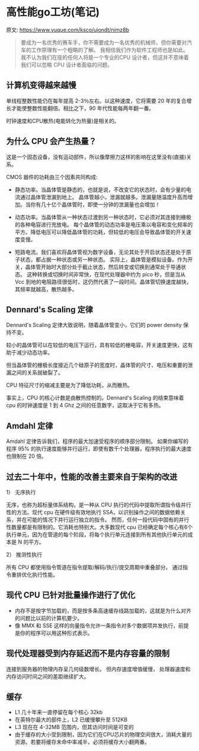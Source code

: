 <!---
markmeta_author: wongoo
markmeta_date: 2019-11-15
markmeta_title: 高性能go工坊(笔记)
markmeta_categories: 编程语言
markmeta_tags: golang,笔记
-->

# 高性能go工坊(笔记)

原文: https://www.yuque.com/ksco/uiondt/nimz8b

> 要成为一名优秀的赛车手，你不需要成为一名优秀的机械师，但你需要对汽车的工作原理有一个粗略的了解。
> 我相信我们作为软件工程师也是如此。我不认为我们在座的任何人将是一个专业的CPU 设计者，但这并不意味着我们可以忽略 CPU 设计者面临的问题。

## 计算机变得越来越慢

单线程整数性能仍在每年提高 2-3％左右。以这种速度，它将需要 20 年的复合增长才能使整数性能翻倍。相比之下，90 年代性能每两年翻一番。

时钟速度和CPU散热(电能转化为热量)是相关的。

## 为什么 CPU 会产生热量？

这是一个固态设备，没有运动部件，所以像摩擦力这样的影响在这里没有(直接)关系。

CMOS 器件的功耗由三个因素共同构成:

- 静态功率。当晶体管是静态的，也就是说，不改变它的状态时，会有少量的电流通过晶体管泄漏到地上。
晶体管越小，泄漏就越多。泄漏量随温度升高而增加。当你有几十亿个晶体管时，即使一分钟的泄漏量也会增加！

- 动态功率。当晶体管从一种状态过渡到另一种状态时，它必须对其连接到栅极的各种电容进行充放电。
每个晶体管的动态功率是电压乘以电容和变化频率的平方。降低电压可以降低晶体管的功耗，但较低的电压会导致晶体管的开关速度变慢。

- 短路电流。我们喜欢将晶体管视为数字设备，无论其处于开启状态还是处于原子状态，都占据一种状态或另一种状态。
实际上，晶体管是模拟设备。作为开关，晶体管开始时大部分处于截止状态，然后转变或切换到通常处于导通状态。
这种转换或切换时间非常快，在现代处理器中约为 pico 秒，但是当从 Vcc 到地的电阻路径很低时，这仍然代表了一段时间。晶体管切换速度越快，其频率就越高，散热越多。

## Dennard's Scaling 定律

Dennard's Scaling 定律大致说明，随着晶体管变小，它们的 power density  保持不变。

较小的晶体管可以在较低的电压下运行，具有较低的栅电容，开关速度更快，这有助于减少动态功率。

但当晶体管的栅极长度接近几个硅原子的宽度时，晶体管的尺寸、电压和重要的泄漏之间的关系就破裂了。

CPU 特征尺寸的缩减主要是为了降低功耗，从而散热。

事实上，CPU 的核心计数是由散热控制的。Dennard's Scaling 的结束意味着 cpu 的时钟速度是 1 到 4 Ghz 之间的任意数字，这取决于它有多热。

## Amdahl 定律

Amdahl 定律告诉我们，程序的最大加速受程序的顺序部分限制。
如果你编写的程序 95% 的执行速度能够并行运行，即使有数千个处理器，程序执行的最大速度也限制在 20 倍。


## 过去二十年中，性能的改善主要来自于架构的改进

1） 无序执行

无序，也称为超标量体系结构，是一种从 CPU 执行的代码中提取所谓指令级并行性的方法。现代 cpu 在硬件级有效地执行 SSA，以识别操作之间的数据依赖关系，并在可能的情况下并行运行独立的指令。
然而，任何一段代码中固有的并行性数量都是有限制的。它消耗也特别大。大多数现代 cpu 已经确定每个核心有6个执行单元，因为在管道的每个阶段，将每个执行单元连接到所有其他执行单元的成本是 N 的平方。

2） 推测性执行

所有 CPU 都使用指令管道在指令提取/解码/执行/提交周期中重叠部分。 通过指令重排优化执行性能。


## 现代 CPU 已针对批量操作进行了优化

- 内存不是按字节加载的，而是按多条高速缓存线路加载的，这就是为什么对齐的问题比以前的计算机要少。
- 像 MMX 和 SSE 这样的向量指令允许一条指令对多个数据项并发执行，前提是你的程序可以用这种形式表示。

## 现代处理器受到内存延迟而不是内存容量的限制

连接到服务器的物理内存呈几何级数增长。 但内存速度增值缓慢， 处理器速度和内存访问时间之间的差距继续扩大。

## 缓存
- L1 几十年来一直停留在每个核心 32kb
- 在英特尔最大的部件上，L2 已缓慢攀升至 512KB
- L3 现在在 4-32MB 范围内，但其访问时间是可变的
- 由于缓存的大小受到限制，因为它们在CPU芯片的物理空间很大，消耗大量的资源。若要将缓存未命中率减半，必须将缓存大小翻两番。



